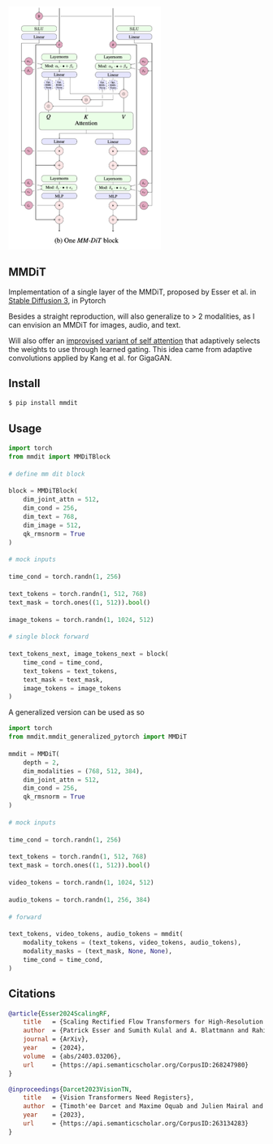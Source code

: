 <img src="./mmdit.png" width="300px"></img>

## MMDiT

Implementation of a single layer of the MMDiT, proposed by Esser et al. in <a href="https://arxiv.org/abs/2403.03206">Stable Diffusion 3</a>, in Pytorch

Besides a straight reproduction, will also generalize to > 2 modalities, as I can envision an MMDiT for images, audio, and text.

Will also offer an <a href="https://github.com/lucidrains/mmdit/blob/main/mmdit/adaptive_attention.py">improvised variant of self attention</a> that adaptively selects the weights to use through learned gating. This idea came from adaptive convolutions applied by Kang et al. for GigaGAN.

## Install

```bash
$ pip install mmdit
```

## Usage

```python
import torch
from mmdit import MMDiTBlock

# define mm dit block

block = MMDiTBlock(
    dim_joint_attn = 512,
    dim_cond = 256,
    dim_text = 768,
    dim_image = 512,
    qk_rmsnorm = True
)

# mock inputs

time_cond = torch.randn(1, 256)

text_tokens = torch.randn(1, 512, 768)
text_mask = torch.ones((1, 512)).bool()

image_tokens = torch.randn(1, 1024, 512)

# single block forward

text_tokens_next, image_tokens_next = block(
    time_cond = time_cond,
    text_tokens = text_tokens,
    text_mask = text_mask,
    image_tokens = image_tokens
)
```

A generalized version can be used as so

```python
import torch
from mmdit.mmdit_generalized_pytorch import MMDiT

mmdit = MMDiT(
    depth = 2, 
    dim_modalities = (768, 512, 384),
    dim_joint_attn = 512,
    dim_cond = 256,
    qk_rmsnorm = True
)

# mock inputs

time_cond = torch.randn(1, 256)

text_tokens = torch.randn(1, 512, 768)
text_mask = torch.ones((1, 512)).bool()

video_tokens = torch.randn(1, 1024, 512)

audio_tokens = torch.randn(1, 256, 384)

# forward

text_tokens, video_tokens, audio_tokens = mmdit(
    modality_tokens = (text_tokens, video_tokens, audio_tokens),
    modality_masks = (text_mask, None, None),
    time_cond = time_cond,
)
```

## Citations

```bibtex
@article{Esser2024ScalingRF,
    title   = {Scaling Rectified Flow Transformers for High-Resolution Image Synthesis},
    author  = {Patrick Esser and Sumith Kulal and A. Blattmann and Rahim Entezari and Jonas Muller and Harry Saini and Yam Levi and Dominik Lorenz and Axel Sauer and Frederic Boesel and Dustin Podell and Tim Dockhorn and Zion English and Kyle Lacey and Alex Goodwin and Yannik Marek and Robin Rombach},
    journal = {ArXiv},
    year    = {2024},
    volume  = {abs/2403.03206},
    url     = {https://api.semanticscholar.org/CorpusID:268247980}
}
```

```bibtex
@inproceedings{Darcet2023VisionTN,
    title   = {Vision Transformers Need Registers},
    author  = {Timoth'ee Darcet and Maxime Oquab and Julien Mairal and Piotr Bojanowski},
    year    = {2023},
    url     = {https://api.semanticscholar.org/CorpusID:263134283}
}
```
